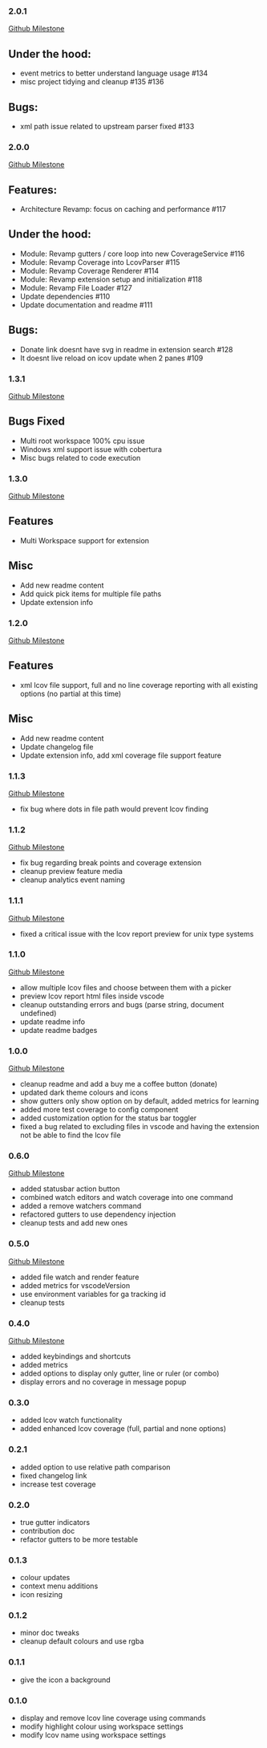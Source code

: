 ### 2.0.1
[Github Milestone](https://github.com/ryanluker/vscode-coverage-gutters/milestone/16?closed=1)
## Under the hood:
- event metrics to better understand language usage #134
- misc project tidying and cleanup #135 #136

## Bugs:
- xml path issue related to upstream parser fixed #133

### 2.0.0
[Github Milestone](https://github.com/ryanluker/vscode-coverage-gutters/milestone/15?closed=1)
## Features:
- Architecture Revamp: focus on caching and performance #117

## Under the hood:
- Module: Revamp gutters / core loop into new CoverageService #116
- Module: Revamp Coverage into LcovParser #115
- Module: Revamp Coverage Renderer #114
- Module: Revamp extension setup and initialization #118
- Module: Revamp File Loader #127
- Update dependencies #110
- Update documentation and readme #111

## Bugs:
- Donate link doesnt have svg in readme in extension search #128
- It doesnt live reload on icov update when 2 panes #109

### 1.3.1
[Github Milestone](https://github.com/ryanluker/vscode-coverage-gutters/milestone/14?closed=1)
## Bugs Fixed
- Multi root workspace 100% cpu issue
- Windows xml support issue with cobertura
- Misc bugs related to code execution

### 1.3.0
[Github Milestone](https://github.com/ryanluker/vscode-coverage-gutters/milestone/13?closed=1)
## Features
- Multi Workspace support for extension

## Misc
- Add new readme content
- Add quick pick items for multiple file paths
- Update extension info

### 1.2.0
[Github Milestone](https://github.com/ryanluker/vscode-coverage-gutters/milestone/12?closed=1)
## Features
- xml lcov file support, full and no line coverage reporting with all existing options (no partial at this time)

## Misc
- Add new readme content
- Update changelog file
- Update extension info, add xml coverage file support feature

### 1.1.3
[Github Milestone](https://github.com/ryanluker/vscode-coverage-gutters/milestone/11?closed=1)
- fix bug where dots in file path would prevent lcov finding

### 1.1.2
[Github Milestone](https://github.com/ryanluker/vscode-coverage-gutters/milestone/10?closed=1)
- fix bug regarding break points and coverage extension
- cleanup preview feature media
- cleanup analytics event naming

### 1.1.1
[Github Milestone](https://github.com/ryanluker/vscode-coverage-gutters/milestone/9?closed=1)
- fixed a critical issue with the lcov report preview for unix type systems

### 1.1.0
[Github Milestone](https://github.com/ryanluker/vscode-coverage-gutters/milestone/8?closed=1)
- allow multiple lcov files and choose between them with a picker
- preview lcov report html files inside vscode
- cleanup outstanding errors and bugs (parse string, document undefined)
- update readme info
- update readme badges

### 1.0.0
[Github Milestone](https://github.com/ryanluker/vscode-coverage-gutters/milestone/7?closed=1)
- cleanup readme and add a buy me a coffee button (donate)
- updated dark theme colours and icons
- show gutters only show option on by default, added metrics for learning
- added more test coverage to config component
- added customization option for the status bar toggler
- fixed a bug related to excluding files in vscode and having the extension not be able to find the lcov file

### 0.6.0
[Github Milestone](https://github.com/ryanluker/vscode-coverage-gutters/milestone/6?closed=1)
- added statusbar action button
- combined watch editors and watch coverage into one command
- added a remove watchers command
- refactored gutters to use dependency injection
- cleanup tests and add new ones

### 0.5.0
[Github Milestone](https://github.com/ryanluker/vscode-coverage-gutters/milestone/5?closed=1)
- added file watch and render feature
- added metrics for vscodeVersion
- use environment variables for ga tracking id
- cleanup tests

### 0.4.0
[Github Milestone](https://github.com/ryanluker/vscode-coverage-gutters/milestone/4?closed=1)
- added keybindings and shortcuts
- added metrics
- added options to display only gutter, line or ruler (or combo)
- display errors and no coverage in message popup

### 0.3.0
- added lcov watch functionality
- added enhanced lcov coverage (full, partial and none options)

### 0.2.1
- added option to use relative path comparison
- fixed changelog link
- increase test coverage

### 0.2.0
- true gutter indicators
- contribution doc
- refactor gutters to be more testable

### 0.1.3
- colour updates
- context menu additions
- icon resizing

### 0.1.2
- minor doc tweaks
- cleanup default colours and use rgba

### 0.1.1
- give the icon a background

### 0.1.0
- display and remove lcov line coverage using commands
- modify highlight colour using workspace settings
- modify lcov name using workspace settings
